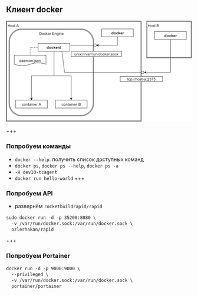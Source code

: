 ## Клиент docker
![Docker Client](assets/image/DockerClient.png)

+++
### Попробуем команды
- `docker --help`: получить список доступных команд
- `docker ps`, `docker ps --help`, `docker ps -a`
- `-H dev10-tcagent`
- `docker run hello-world`
+++
### Попробуем API
- развернём `rocketbuildrapid/rapid`  
```shell
sudo docker run -d -p 35200:8080 \
  -v /var/run/docker.sock:/var/run/docker.sock \
  ozlerhakan/rapid
```
+++
### Попробуем Portainer
```shell
docker run -d -p 9000:9000 \
  --privileged \
  -v /var/run/docker.sock:/var/run/docker.sock \
  portainer/portainer
```
